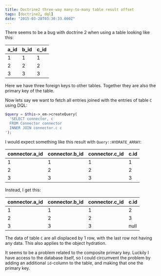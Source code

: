 ```yaml
---
title: Doctrine2 three-way many-to-many table result offset
tags: [doctrine2, dql]
date: "2015-03-28T03:30:33.000Z"
---
```


There seems to be a bug with doctrine 2 when using a table looking like this:

| a\_id | b\_id | c\_id |
--------|-------|-------|
|    1 |    1 |    1 |
|    2 |    2 |    2 |
|    3 |    3 |    3 |

Here we have three foreign keys to other tables.
Together they are also the primary key of the table.

Now lets say we want to fetch all entries joined with the entries of table ```C``` using DQL:

~~~ php
$query = $this->_em->createQuery(
  'SELECT connector, c
  FROM Connector connector
  INNER JOIN connector.c c
');
~~~

I would expect something like this result with ```Query::HYDRATE_ARRAY```:

| connector.a\_id | connector.b\_id | connector.c\_id | c.id |
|-----------------|-----------------|-----------------|------|
|    1 |    1 |    1 |    1 |
|    2 |    2 |    2 |    2 |
|    3 |    3 |    3 |    3 |

Instead, I get this:

| connector.a\_id | connector.b\_id | connector.c\_id | c.id |
|-----------------|-----------------|-----------------|------|
|    1 |    1 |    1 |    2 |
|    2 |    2 |    2 |    3 |
|    3 |    3 |    3 | null |

The data of table ```C``` are all displaced by 1 row, with the last row not having any data.
This also applies to the object hydration.

It seems to be a problem related to the composite primary key.
Luckily I have access to the database itself, so I could circumvent the problem by adding an additional ```id```-column to the table, and making that one the primary key.
